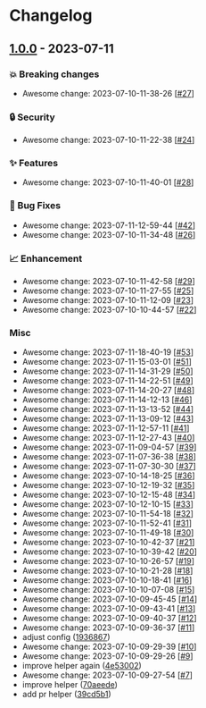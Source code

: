 # Changelog

## [1.0.0](https://github.com/anbraten/test-ready-release-go/releases/tag/1.0.0) - 2023-07-11

### 💥 Breaking changes

- Awesome change: 2023-07-10-11-38-26 [[#27](https://github.com/anbraten/test-ready-release-go/pull/27)]

### 🔒 Security

- Awesome change: 2023-07-10-11-22-38 [[#24](https://github.com/anbraten/test-ready-release-go/pull/24)]

### ✨ Features

- Awesome change: 2023-07-10-11-40-01 [[#28](https://github.com/anbraten/test-ready-release-go/pull/28)]

### 🐛 Bug Fixes

- Awesome change: 2023-07-11-12-59-44 [[#42](https://github.com/anbraten/test-ready-release-go/pull/42)]
- Awesome change: 2023-07-10-11-34-48 [[#26](https://github.com/anbraten/test-ready-release-go/pull/26)]

### 📈 Enhancement

- Awesome change: 2023-07-10-11-42-58 [[#29](https://github.com/anbraten/test-ready-release-go/pull/29)]
- Awesome change: 2023-07-10-11-27-55 [[#25](https://github.com/anbraten/test-ready-release-go/pull/25)]
- Awesome change: 2023-07-10-11-12-09 [[#23](https://github.com/anbraten/test-ready-release-go/pull/23)]
- Awesome change: 2023-07-10-10-44-57 [[#22](https://github.com/anbraten/test-ready-release-go/pull/22)]

### Misc

- Awesome change: 2023-07-11-18-40-19 [[#53](https://github.com/anbraten/test-ready-release-go/pull/53)]
- Awesome change: 2023-07-11-15-03-01 [[#51](https://github.com/anbraten/test-ready-release-go/pull/51)]
- Awesome change: 2023-07-11-14-31-29 [[#50](https://github.com/anbraten/test-ready-release-go/pull/50)]
- Awesome change: 2023-07-11-14-22-51 [[#49](https://github.com/anbraten/test-ready-release-go/pull/49)]
- Awesome change: 2023-07-11-14-20-27 [[#48](https://github.com/anbraten/test-ready-release-go/pull/48)]
- Awesome change: 2023-07-11-14-12-13 [[#46](https://github.com/anbraten/test-ready-release-go/pull/46)]
- Awesome change: 2023-07-11-13-13-52 [[#44](https://github.com/anbraten/test-ready-release-go/pull/44)]
- Awesome change: 2023-07-11-13-09-12 [[#43](https://github.com/anbraten/test-ready-release-go/pull/43)]
- Awesome change: 2023-07-11-12-57-11 [[#41](https://github.com/anbraten/test-ready-release-go/pull/41)]
- Awesome change: 2023-07-11-12-27-43 [[#40](https://github.com/anbraten/test-ready-release-go/pull/40)]
- Awesome change: 2023-07-11-09-04-57 [[#39](https://github.com/anbraten/test-ready-release-go/pull/39)]
- Awesome change: 2023-07-11-07-36-38 [[#38](https://github.com/anbraten/test-ready-release-go/pull/38)]
- Awesome change: 2023-07-11-07-30-30 [[#37](https://github.com/anbraten/test-ready-release-go/pull/37)]
- Awesome change: 2023-07-10-14-18-25 [[#36](https://github.com/anbraten/test-ready-release-go/pull/36)]
- Awesome change: 2023-07-10-12-19-32 [[#35](https://github.com/anbraten/test-ready-release-go/pull/35)]
- Awesome change: 2023-07-10-12-15-48 [[#34](https://github.com/anbraten/test-ready-release-go/pull/34)]
- Awesome change: 2023-07-10-12-10-15 [[#33](https://github.com/anbraten/test-ready-release-go/pull/33)]
- Awesome change: 2023-07-10-11-54-18 [[#32](https://github.com/anbraten/test-ready-release-go/pull/32)]
- Awesome change: 2023-07-10-11-52-41 [[#31](https://github.com/anbraten/test-ready-release-go/pull/31)]
- Awesome change: 2023-07-10-11-49-18 [[#30](https://github.com/anbraten/test-ready-release-go/pull/30)]
- Awesome change: 2023-07-10-10-42-37 [[#21](https://github.com/anbraten/test-ready-release-go/pull/21)]
- Awesome change: 2023-07-10-10-39-42 [[#20](https://github.com/anbraten/test-ready-release-go/pull/20)]
- Awesome change: 2023-07-10-10-26-57 [[#19](https://github.com/anbraten/test-ready-release-go/pull/19)]
- Awesome change: 2023-07-10-10-21-28 [[#18](https://github.com/anbraten/test-ready-release-go/pull/18)]
- Awesome change: 2023-07-10-10-18-41 [[#16](https://github.com/anbraten/test-ready-release-go/pull/16)]
- Awesome change: 2023-07-10-10-07-08 [[#15](https://github.com/anbraten/test-ready-release-go/pull/15)]
- Awesome change: 2023-07-10-09-45-45 [[#14](https://github.com/anbraten/test-ready-release-go/pull/14)]
- Awesome change: 2023-07-10-09-43-41 [[#13](https://github.com/anbraten/test-ready-release-go/pull/13)]
- Awesome change: 2023-07-10-09-40-37 [[#12](https://github.com/anbraten/test-ready-release-go/pull/12)]
- Awesome change: 2023-07-10-09-36-37 [[#11](https://github.com/anbraten/test-ready-release-go/pull/11)]
- adjust config ([1936867](https://github.com/anbraten/test-ready-release-go/commit/19368677783ea3e4c9f05bcae83cc0ab681a1863))
- Awesome change: 2023-07-10-09-29-39 [[#10](https://github.com/anbraten/test-ready-release-go/pull/10)]
- Awesome change: 2023-07-10-09-29-26 [[#9](https://github.com/anbraten/test-ready-release-go/pull/9)]
- improve helper again ([4e53002](https://github.com/anbraten/test-ready-release-go/commit/4e530027c8ed9b2910111c0a5f00b7d3c9dce103))
- Awesome change: 2023-07-10-09-27-54 [[#7](https://github.com/anbraten/test-ready-release-go/pull/7)]
- improve helper ([70aeede](https://github.com/anbraten/test-ready-release-go/commit/70aeedea67c3fd927d1e2d8be83344b4510e59c4))
- add pr helper ([39cd5b1](https://github.com/anbraten/test-ready-release-go/commit/39cd5b1521880d5e1a573dc6df211e0c5ce05b04))